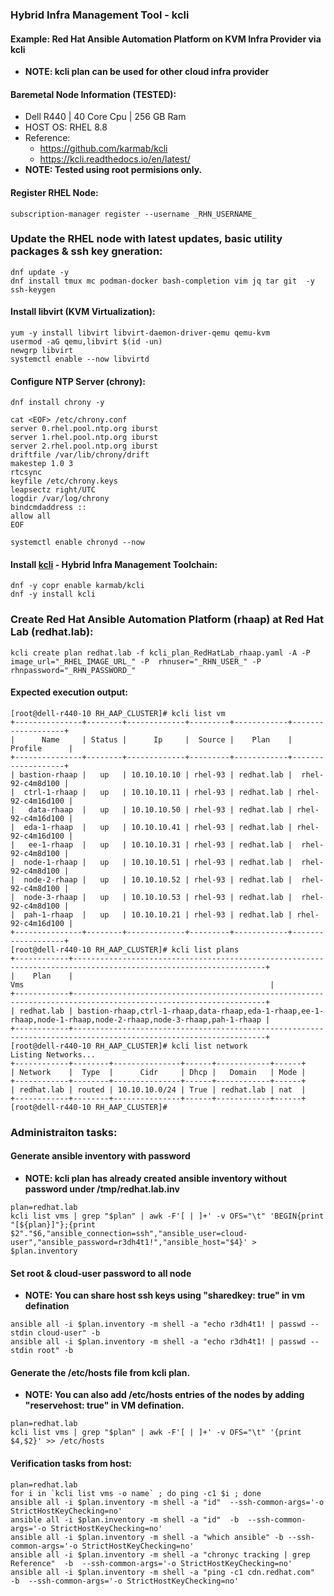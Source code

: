 ### Hybrid Infra Management Tool - kcli 
#### Example: Red Hat Ansible Automation Platform on KVM Infra Provider via kcli 
- **NOTE: kcli plan can be used for other cloud infra provider**
#### Baremetal Node Information (TESTED):
* Dell R440 | 40 Core Cpu | 256 GB Ram
* HOST OS: RHEL 8.8 
* Reference: 
  * <https://github.com/karmab/kcli>
  * <https://kcli.readthedocs.io/en/latest/>
* **NOTE: Tested using root permisions only.**
#### Register RHEL Node:
```
subscription-manager register --username _RHN_USERNAME_
```
### Update the RHEL node with latest updates, basic utility packages & ssh key gneration: 
```
dnf update -y
dnf install tmux mc podman-docker bash-completion vim jq tar git  -y
ssh-keygen
```
#### Install libvirt (KVM Virtualization):
```
yum -y install libvirt libvirt-daemon-driver-qemu qemu-kvm
usermod -aG qemu,libvirt $(id -un)
newgrp libvirt
systemctl enable --now libvirtd 
```
#### Configure NTP Server (chrony):
```
dnf install chrony -y

cat <EOF> /etc/chrony.conf
server 0.rhel.pool.ntp.org iburst
server 1.rhel.pool.ntp.org iburst
server 2.rhel.pool.ntp.org iburst
driftfile /var/lib/chrony/drift
makestep 1.0 3
rtcsync
keyfile /etc/chrony.keys
leapsectz right/UTC
logdir /var/log/chrony
bindcmdaddress ::
allow all
EOF

systemctl enable chronyd --now
```
#### Install [kcli](https://kcli.readthedocs.io/en/latest/) - Hybrid Infra Management Toolchain:
```
dnf -y copr enable karmab/kcli
dnf -y install kcli
```
### Create Red Hat Ansible Automation Platform (rhaap) at Red Hat Lab (redhat.lab):
```
kcli create plan redhat.lab -f kcli_plan_RedHatLab_rhaap.yaml -A -P image_url="_RHEL_IMAGE_URL_" -P  rhnuser="_RHN_USER_" -P rhnpassword="_RHN_PASSWORD_"
```
#### Expected execution output:
```
[root@dell-r440-10 RH_AAP_CLUSTER]# kcli list vm
+---------------+--------+-------------+---------+------------+-------------------+
|      Name     | Status |      Ip     |  Source |    Plan    |      Profile      |
+---------------+--------+-------------+---------+------------+-------------------+
| bastion-rhaap |   up   | 10.10.10.10 | rhel-93 | redhat.lab |  rhel-92-c4m8d100 |
|  ctrl-1-rhaap |   up   | 10.10.10.11 | rhel-93 | redhat.lab | rhel-92-c4m16d100 |
|   data-rhaap  |   up   | 10.10.10.50 | rhel-93 | redhat.lab | rhel-92-c4m16d100 |
|  eda-1-rhaap  |   up   | 10.10.10.41 | rhel-93 | redhat.lab | rhel-92-c4m16d100 |
|   ee-1-rhaap  |   up   | 10.10.10.31 | rhel-93 | redhat.lab |  rhel-92-c4m8d100 |
|  node-1-rhaap |   up   | 10.10.10.51 | rhel-93 | redhat.lab |  rhel-92-c4m8d100 |
|  node-2-rhaap |   up   | 10.10.10.52 | rhel-93 | redhat.lab |  rhel-92-c4m8d100 |
|  node-3-rhaap |   up   | 10.10.10.53 | rhel-93 | redhat.lab |  rhel-92-c4m8d100 |
|  pah-1-rhaap  |   up   | 10.10.10.21 | rhel-93 | redhat.lab | rhel-92-c4m16d100 |
+---------------+--------+-------------+---------+------------+-------------------+
[root@dell-r440-10 RH_AAP_CLUSTER]# kcli list plans
+------------+-----------------------------------------------------------------------------------------------------------------+
|    Plan    |                                                       Vms                                                       |
+------------+-----------------------------------------------------------------------------------------------------------------+
| redhat.lab | bastion-rhaap,ctrl-1-rhaap,data-rhaap,eda-1-rhaap,ee-1-rhaap,node-1-rhaap,node-2-rhaap,node-3-rhaap,pah-1-rhaap |
+------------+-----------------------------------------------------------------------------------------------------------------+
[root@dell-r440-10 RH_AAP_CLUSTER]# kcli list network
Listing Networks...
+------------+--------+---------------+------+------------+------+
| Network    |  Type  |      Cidr     | Dhcp |   Domain   | Mode |
+------------+--------+---------------+------+------------+------+
| redhat.lab | routed | 10.10.10.0/24 | True | redhat.lab | nat  |
+------------+--------+---------------+------+------------+------+
[root@dell-r440-10 RH_AAP_CLUSTER]#
```
### Administraiton tasks: 
#### Generate ansible inventory with password
- **NOTE: kcli plan has already created ansible inventory without password under /tmp/redhat.lab.inv**
```
plan=redhat.lab
kcli list vms | grep "$plan" | awk -F'[ | ]+' -v OFS="\t" 'BEGIN{print "[${plan}]"};{print $2"."$6,"ansible_connection=ssh","ansible_user=cloud-user","ansible_password=r3dh4t1!","ansible_host="$4}' > $plan.inventory
```
#### Set root & cloud-user password to all node
- **NOTE: You can share host ssh keys using "sharedkey: true" in vm defination**
```
ansible all -i $plan.inventory -m shell -a "echo r3dh4t1! | passwd --stdin cloud-user" -b
ansible all -i $plan.inventory -m shell -a "echo r3dh4t1! | passwd --stdin root" -b
```
#### Generate the /etc/hosts file from kcli plan. 
- **NOTE: You can also add /etc/hosts entries of the nodes by adding "reservehost: true" in VM defination.**
```
plan=redhat.lab
kcli list vms | grep "$plan" | awk -F'[ | ]+' -v OFS="\t" '{print $4,$2}' >> /etc/hosts
```
#### Verification tasks from host:
```
plan=redhat.lab
for i in `kcli list vms -o name` ; do ping -c1 $i ; done
ansible all -i $plan.inventory -m shell -a "id"  --ssh-common-args='-o StrictHostKeyChecking=no'
ansible all -i $plan.inventory -m shell -a "id"  -b  --ssh-common-args='-o StrictHostKeyChecking=no'
ansible all -i $plan.inventory -m shell -a "which ansible" -b --ssh-common-args='-o StrictHostKeyChecking=no'
ansible all -i $plan.inventory -m shell -a "chronyc tracking | grep Reference"  -b  --ssh-common-args='-o StrictHostKeyChecking=no'
ansible all -i $plan.inventory -m shell -a "ping -c1 cdn.redhat.com"  -b  --ssh-common-args='-o StrictHostKeyChecking=no'
```
